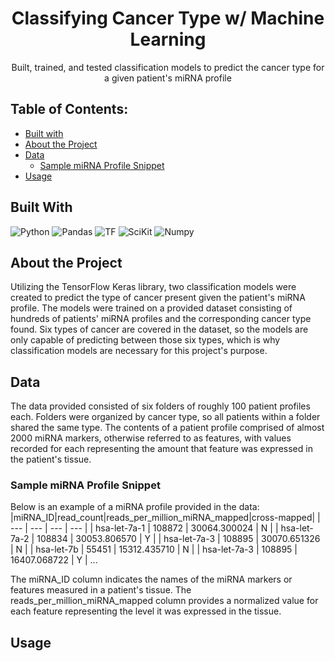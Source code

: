 

<div align="center">

  <h1 align="center">Classifying Cancer Type w/ Machine Learning</h1>

  <p align="center">
    Built, trained, and tested classification models to predict the cancer type for a given patient's miRNA profile
    <br />
  </p>
</div>

## Table of Contents:

- [Built with](#built-with)
- [About the Project](#about-the-project)
- [Data](#data)
  + [Sample miRNA Profile Snippet](#sample-mirna-profile-snippet)
- [Usage](#usage)


## Built With

![Python][Python.ico]
![Pandas][Pandas.ico]
![TF][TF.ico]
![SciKit][SciKit.ico]
![Numpy][Numpy.ico]


## About the Project

Utilizing the TensorFlow Keras library, two classification models were created to predict the type of cancer present given the patient's miRNA profile. The models were trained on a provided dataset consisting of hundreds of patients' miRNA profiles and the corresponding cancer type found. Six types of cancer are covered in the dataset, so the models are only capable of predicting between those six types, which is why classification models are necessary for this project's purpose.

## Data

The data provided consisted of six folders of roughly 100 patient profiles each. Folders were organized by cancer type, so all patients within a folder shared the same type. The contents of a patient profile comprised of almost 2000 miRNA markers, otherwise referred to as features, with values recorded for each representing the amount that feature was expressed in the patient's tissue.

### Sample miRNA Profile Snippet

Below is an example of a miRNA profile provided in the data:
|miRNA_ID|read_count|reads_per_million_miRNA_mapped|cross-mapped|
| --- | --- | --- | --- |
| hsa-let-7a-1 | 108872 | 30064.300024 | N |
| hsa-let-7a-2 | 108834 | 30053.806570 | Y |
| hsa-let-7a-3 | 108895 | 30070.651326 | N |
| hsa-let-7b | 55451 | 15312.435710 | N |
| hsa-let-7a-3 | 108895 | 16407.068722 | Y |
...

The miRNA_ID column indicates the names of the miRNA markers or features measured in a patient's tissue. The reads_per_million_miRNA_mapped column provides a normalized value for each feature representing the level it was expressed in the tissue. 


## Usage




[React.js]: https://img.shields.io/badge/React-20232A?style=for-the-badge&logo=react&logoColor=61DAFB
[React-url]: https://reactjs.org/
[Numpy.ico]: https://img.shields.io/badge/numpy-%23013243.svg?style=for-the-badge&logo=numpy&logoColor=white
[SciKit.ico]: https://img.shields.io/badge/scikit--learn-%23F7931E.svg?style=for-the-badge&logo=scikit-learn&logoColor=white
[Python.ico]: https://img.shields.io/badge/python-3670A0?style=for-the-badge&logo=python&logoColor=ffdd54
[Pandas.ico]: https://img.shields.io/badge/pandas-%23150458.svg?style=for-the-badge&logo=pandas&logoColor=white
[WebGL-url]: https://developer.mozilla.org/en-US/docs/Web/API/WebGL_API/Tutorial/Getting_started_with_WebGL
[TF.ico]: https://img.shields.io/badge/TensorFlow-%23FF6F00.svg?style=for-the-badge&logo=TensorFlow&logoColor=white
